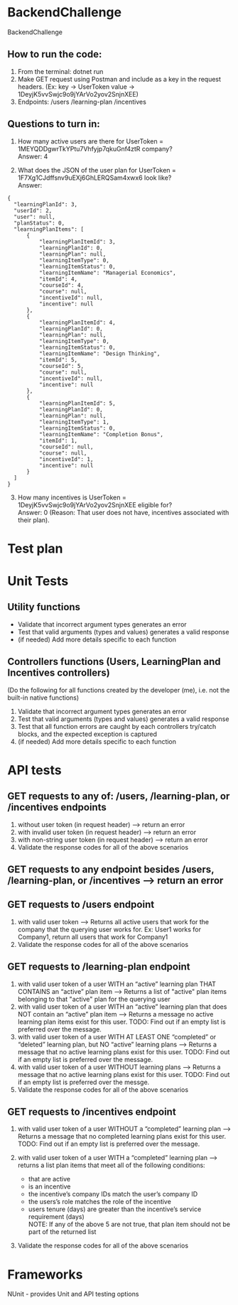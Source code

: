 # BackendChallenge
BackendChallenge


## How to run the code:
1. From the terminal:  dotnet run
2. Make GET request using Postman and include as a key in the request headers.
(Ex: key -> UserToken   value -> 1DeyjK5vvSwjc9o9jYArVo2yov2SnjnXEE)
3. Endpoints: 
/users 
/learning-plan 
/incentives


## Questions to turn in:

 1. How many active users are there for UserToken = 1MEYQDDgwrTkYPtu7Vhfyjp7qkuGnf4ztR company?  
  Answer: 4



  2. What does the JSON of the user plan for UserToken = 1F7Xg1CJdffsnv9uEXj6GhLERQSam4xwx6 look like?  
  Answer: 
  ```
  {
    "learningPlanId": 3,
    "userId": 2,
    "user": null,
    "planStatus": 0,
    "learningPlanItems": [
        {
            "learningPlanItemId": 3,
            "learningPlanId": 0,
            "learningPlan": null,
            "learningItemType": 0,
            "learningItemStatus": 0,
            "learningItemName": "Managerial Economics",
            "itemId": 4,
            "courseId": 4,
            "course": null,
            "incentiveId": null,
            "incentive": null
        },
        {
            "learningPlanItemId": 4,
            "learningPlanId": 0,
            "learningPlan": null,
            "learningItemType": 0,
            "learningItemStatus": 0,
            "learningItemName": "Design Thinking",
            "itemId": 5,
            "courseId": 5,
            "course": null,
            "incentiveId": null,
            "incentive": null
        },
        {
            "learningPlanItemId": 5,
            "learningPlanId": 0,
            "learningPlan": null,
            "learningItemType": 1,
            "learningItemStatus": 0,
            "learningItemName": "Completion Bonus",
            "itemId": 1,
            "courseId": null,
            "course": null,
            "incentiveId": 1,
            "incentive": null
        }
    ]
}
```

3. How many incentives is UserToken = 1DeyjK5vvSwjc9o9jYArVo2yov2SnjnXEE eligible for?   
 Answer: 0 (Reason: That user does not have, incentives associated with their plan).
 
 
# Test plan
# Unit Tests

## Utility functions
- Validate that incorrect argument types generates an error
- Test that valid arguments (types and values) generates a valid response
- (if needed) Add more details specific to each function

## Controllers functions (Users, LearningPlan and Incentives controllers)
(Do the following for all functions created by the developer (me), i.e. not the built-in native functions)
1. Validate that incorrect argument types generates an error
2. Test that valid arguments (types and values) generates a valid response
3. Test that all function errors are caught by each controllers try/catch blocks, and the expected exception is captured
4. (if needed) Add more details specific to each function

# API tests

## GET requests to any of: /users, /learning-plan, or /incentives endpoints
1. without user token (in request header) —>  return an error
2. with invalid user token (in request header) —> return an error
3. with non-string user token (in request header) —> return an error
4. Validate the response codes for all of the above scenarios

## GET requests to any endpoint besides  /users, /learning-plan, or /incentives —> return an error

## GET requests to  /users endpoint
1. with valid user token —> Returns all active users that work for the company that the querying user works for. Ex: User1 works for Company1, return all users  that work for Company1
2. Validate the response codes for all of the above scenarios

## GET requests to  /learning-plan endpoint
1. with valid user token of a user WITH an “active” learning plan THAT CONTAINS an  “active” plan item —> Returns a list of "active" plan items belonging to that "active" plan for the querying user
2. with valid user token of a user WITH an “active” learning plan that does NOT contain an “active” plan item —> Returns a message no active learning plan items exist for this user. TODO: Find out if an empty list is preferred over the message.
3. with valid user token of a user WITH AT LEAST ONE “completed” or “deleted” learning plan, but NO “active” learning plans —> Returns a message that no active learning plans exist for this user. TODO: Find out if an empty list is preferred over the message.
4. with valid user token of a user WITHOUT learning plans —> Returns a message that no active learning plans exist for this user. TODO: Find out if an empty list is preferred over the messge.
5. Validate the response codes for all of the above scenarios

## GET requests to  /incentives endpoint
1. with valid user token of a user WITHOUT a “completed” learning plan —> Returns a message that no completed learning plans exist for this user. TODO: Find out if an empty list is preferred over the message.
2. with valid user token of a user WITH a “completed” learning plan —> returns a list plan items that meet all of the following conditions: 
    - that are active
    - is an incentive
    - the incentive’s company IDs match the user’s company ID
    - the users’s role matches the role of the incentive
    - users tenure (days) are greater than the incentive’s service requirement (days)  
NOTE: If any of the above 5 are not true, that plan item should not be part of the returned list

3. Validate the response codes for all of the above scenarios

# Frameworks
NUnit - provides Unit and API testing options



